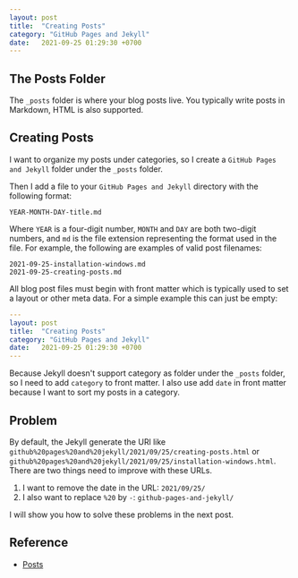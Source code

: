 ```yaml
---
layout: post
title:  "Creating Posts"
category: "GitHub Pages and Jekyll"
date:   2021-09-25 01:29:30 +0700
---
```


## The Posts Folder
The `_posts` folder is where your blog posts live. You typically write posts in Markdown, HTML is also supported.

## Creating Posts

I want to organize my posts under categories, so I create a `GitHub Pages and Jekyll` folder under the `_posts` folder.

Then I add a file to your `GitHub Pages and Jekyll` directory with the following format:

```
YEAR-MONTH-DAY-title.md
```

Where `YEAR` is a four-digit number, `MONTH` and `DAY` are both two-digit numbers, and `md` is the file extension representing the format used in the file. For example, the following are examples of valid post filenames:

```
2021-09-25-installation-windows.md
2021-09-25-creating-posts.md
```

All blog post files must begin with front matter which is typically used to set a layout or other meta data. For a simple example this can just be empty:

```yml
---
layout: post
title:  "Creating Posts"
category: "GitHub Pages and Jekyll"
date:   2021-09-25 01:29:30 +0700
---
```

Because Jekyll doesn't support category as folder under the `_posts` folder, so I need to add `category` to front matter.
I also use add `date` in front matter because I want to sort my posts in a category.

## Problem
By default, the Jekyll generate the URl like `github%20pages%20and%20jekyll/2021/09/25/creating-posts.html` or `github%20pages%20and%20jekyll/2021/09/25/installation-windows.html`. There are two things need to improve with these URLs.
1. I want to remove the date in the URL: `2021/09/25/`
2. I also want to replace `%20` by `-`: `github-pages-and-jekyll/`

I will show you how to solve these problems in the next post.

## Reference
- [Posts](https://jekyllrb.com/docs/posts/)